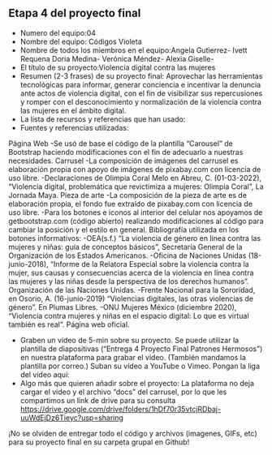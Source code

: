 ## Etapa 4 del proyecto final

- Numero del equipo:04
- Nombre del equipo: Códigos Violeta
- Nombre de todos los miembros en el equipo:Angela Gutierrez- Ivett Requena Doria Medina- Verónica Méndez- Alexia Giselle-
- El título de su proyecto:Violencia digital contra las mujeres
- Resumen (2-3 frases) de su proyecto final: Aprovechar las herramientas tecnológicas para informar, generar conciencia e incentivar la denuncia ante actos de violencia digital, con el fin de visibilizar sus repercusiones y romper con el desconocimiento y normalización de la violencia contra las mujeres en el ámbito digital.
- La lista de recursos y referencias que han usado:
- Fuentes y referencias utilizadas:

Página Web
-Se usó de base el código de la plantilla “Carousel” de Bootstrap haciendo modificaciones con el fin de adecuarlo a nuestras necesidades.
Carrusel
-La composición de imágenes del carrusel es elaboración propia con apoyo de imágenes de pixabay.com con licencia de uso libre.
-Declaraciones de Olimpia Coral Melo en Abreu, C. (01-03-2022), “Violencia digital, problemática que revictimiza a mujeres: Olimpia Coral”, La Jornada Maya.
Pieza de arte
-La composición de la pieza de arte es de elaboración propia, el fondo fue extraído de pixabay.com con licencia de uso libre.
-Para los botones e iconos al interior del celular nos apoyamos de getbootstrap.com (código abierto) realizando modificaciones al código para cambiar la posición y el estilo en general.
Bibliografía utilizada en los botones informativos:
-OEA(s.f.) “La violencia de género en línea contra las mujeres y niñas: guía de conceptos básicos”, Secretaría General de la Organización de los Estados Americanos.
-Oficina de Naciones Unidas (18-junio-2018), “Informe de la Relatora Especial sobre la violencia contra la mujer, sus causas y consecuencias acerca de la violencia en línea contra las mujeres y las niñas desde la perspectiva de los derechos humanos”. Organización de las Naciones Unidas.
-Frente Nacional para la Sororidad, en Osorio, A. (16-junio-2019) “Violencias digitales, las otras violencias de género”. En Plumas Libres.
-ONU Mujeres México (diciembre 2020), “Violencia contra mujeres y niñas en el espacio digital: Lo que es virtual también es real”. Página web oficial.
- Graben un video de 5-min sobre su proyecto. Se puede utilizar la plantilla de diapositivas (“Entrega 4 Proyecto Final Patrones Hermosos”) en nuestra plataforma para grabar el video. (También mandamos la plantilla por correo.) Suban su vídeo a YouTube o Vimeo. Pongan la liga del vídeo aquí: 
- Algo más que quieren añadir sobre el proyecto: La plataforma no deja cargar el video y el archivo “docs” del carrusel, por lo que les compartimos un link de drive para su consulta https://drive.google.com/drive/folders/1hDf70r35vtcjRDbaj-uuWdEjDz6Tieyc?usp=sharing 

¡No se olviden de entregar todo el código y archivos (imagenes, GIFs, etc) para su proyecto final en su carpeta grupal en Github!
